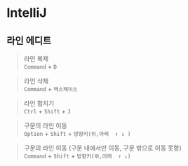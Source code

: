 # IntelliJ 
## 라인 에디트


> 라인 복제   
`Command`  + `D` 


> 라인 삭제   
`Command` + `백스페이스`  


> 라인 합치기   
`Ctrl` + `Shift`  + `J` 

> 구문의 라인 이동   
`Option` + `Shift`  + `방향키(위,아래  ↑ ↓ ) `

> 구문의 라인 이동 (구문 내에서만 이동, 구문 밖으로 이동 못함)   
`Command` + `Shift`  + `방향키(위,아래  ↑ ↓) `

